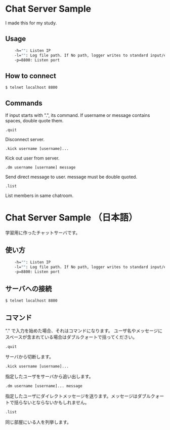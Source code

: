 # Chat Server Sample
I made this for my study.

## Usage
```bash
    -h="": Listen IP
    -l="": Log file path. If No path, logger writes to standard input/error.
    -p=8800: Listen port
```

## How to connect
    $ telnet localhost 8800

## Commands

If input starts with ".", its command.
If username or message contains spaces, double quote them.

    .quit
Disconnect server.

    .kick username [username]...
Kick out user from server.

    .dm username [username] message
Send direct message to user. message must be double quoted.

    .list
List members in same chatroom.


# Chat Server Sample （日本語）
学習用に作ったチャットサーバです。

## 使い方
```bash
    -h="": Listen IP
    -l="": Log file path. If No path, logger writes to standard input/error.
    -p=8800: Listen port
```

## サーバへの接続
    $ telnet localhost 8800

## コマンド

"." で入力を始めた場合、それはコマンドになります。
ユーザ名やメッセージにスペースが含まれている場合はダブルクォートで括ってください。

    .quit
サーバから切断します。

    .kick username [username]...
指定したユーザをサーバから追い出します。

    .dm username [username]... message
指定したユーザにダイレクトメッセージを送ります。メッセージはダブルクォートで括らないとならないかもしれません。

    .list
同じ部屋にいる人を列挙します。

